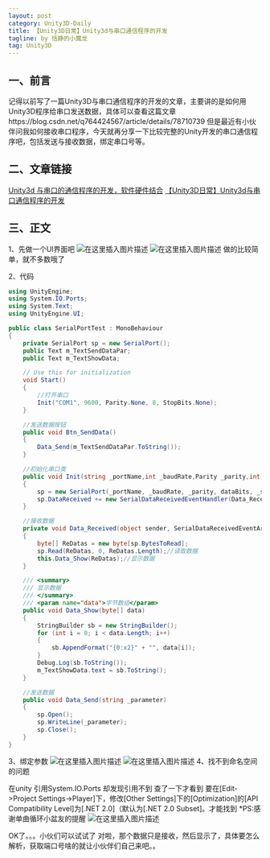 ```yaml
---
layout: post
category: Unity3D-Daily
title: 【Unity3D日常】Unity3d与串口通信程序的开发
tagline: by 恬静的小魔龙
tag: Unity3D
---
```


## 一、前言
记得以前写了一篇Unity3D与串口通信程序的开发的文章，主要讲的是如何用Unity3D程序给串口发送数据，具体可以查看这篇文章https://blog.csdn.net/q764424567/article/details/78710739
但是最近有小伙伴问我如何接收串口程序，今天就再分享一下比较完整的Unity开发的串口通信程序吧，包括发送与接收数据，绑定串口号等。



## 二、文章链接
[Unity3d 与串口的通信程序的开发，软件硬件结合](https://blog.csdn.net/q764424567/article/details/78710739)
[【Unity3D日常】Unity3d与串口通信程序的开发](https://blog.csdn.net/q764424567/article/details/101053821)

## 三、正文
1、先做一个UI界面吧
![在这里插入图片描述](https://img-blog.csdnimg.cn/20190920105823954.png?x-oss-process=image/watermark,type_ZmFuZ3poZW5naGVpdGk,shadow_10,text_aHR0cHM6Ly9ibG9nLmNzZG4ubmV0L3E3NjQ0MjQ1Njc=,size_16,color_FFFFFF,t_70)
![在这里插入图片描述](https://img-blog.csdnimg.cn/20190920105848810.png)
做的比较简单，就不多数哦了


2、代码

```csharp
using UnityEngine;
using System.IO.Ports;
using System.Text;
using UnityEngine.UI;

public class SerialPortTest : MonoBehaviour
{
    private SerialPort sp = new SerialPort();
    public Text m_TextSendDataPar;
    public Text m_TextShowData;

    // Use this for initialization
    void Start()
    {
        //打开串口
        Init("COM1", 9600, Parity.None, 8, StopBits.None);
    }

    //发送数据按钮
    public void Btn_SendData()
    {
        Data_Send(m_TextSendDataPar.ToString());
    }

    //初始化串口类
    public void Init(string _portName,int _baudRate,Parity _parity,int dataBits,StopBits _stopbits)
    {
        sp = new SerialPort(_portName, _baudRate, _parity, dataBits, _stopbits);//绑定端口
        sp.DataReceived += new SerialDataReceivedEventHandler(Data_Received);//订阅委托
    }

    //接收数据
    private void Data_Received(object sender, SerialDataReceivedEventArgs e)
    {
        byte[] ReDatas = new byte[sp.BytesToRead];
        sp.Read(ReDatas, 0, ReDatas.Length);//读取数据
        this.Data_Show(ReDatas);//显示数据
    }

    /// <summary>
    /// 显示数据
    /// </summary>
    /// <param name="data">字节数组</param>
    public void Data_Show(byte[] data)
    {
        StringBuilder sb = new StringBuilder();
        for (int i = 0; i < data.Length; i++)
        {
            sb.AppendFormat("{0:x2}" + "", data[i]);
        }
        Debug.Log(sb.ToString());
        m_TextShowData.text = sb.ToString();
    }

    //发送数据
    public void Data_Send(string _parameter)
    {
        sp.Open();
        sp.WriteLine(_parameter);
        sp.Close();
    }
}

```
3、绑定参数
![在这里插入图片描述](https://img-blog.csdnimg.cn/20190920110011121.png?x-oss-process=image/watermark,type_ZmFuZ3poZW5naGVpdGk,shadow_10,text_aHR0cHM6Ly9ibG9nLmNzZG4ubmV0L3E3NjQ0MjQ1Njc=,size_16,color_FFFFFF,t_70)
![在这里插入图片描述](https://img-blog.csdnimg.cn/2019092011003712.png?x-oss-process=image/watermark,type_ZmFuZ3poZW5naGVpdGk,shadow_10,text_aHR0cHM6Ly9ibG9nLmNzZG4ubmV0L3E3NjQ0MjQ1Njc=,size_16,color_FFFFFF,t_70)
4、找不到命名空间的问题

在unity 引用System.IO.Ports 却发现引用不到 查了一下才看到 要在[Edit->Project Settings->Player]下，修改[Other Settings]下的[Optimization]的[API Compatibility Level]为[.NET 2.0]（默认为[.NET 2.0 Subset]。才能找到
*PS:感谢单曲循环小盆友的提醒
![在这里插入图片描述](https://img-blog.csdnimg.cn/20190920110455805.png)






OK了。。。小伙们可以试试了 
对啦，那个数据只是接收，然后显示了，具体要怎么解析，获取端口号啥的就让小伙伴们自己来吧。。

